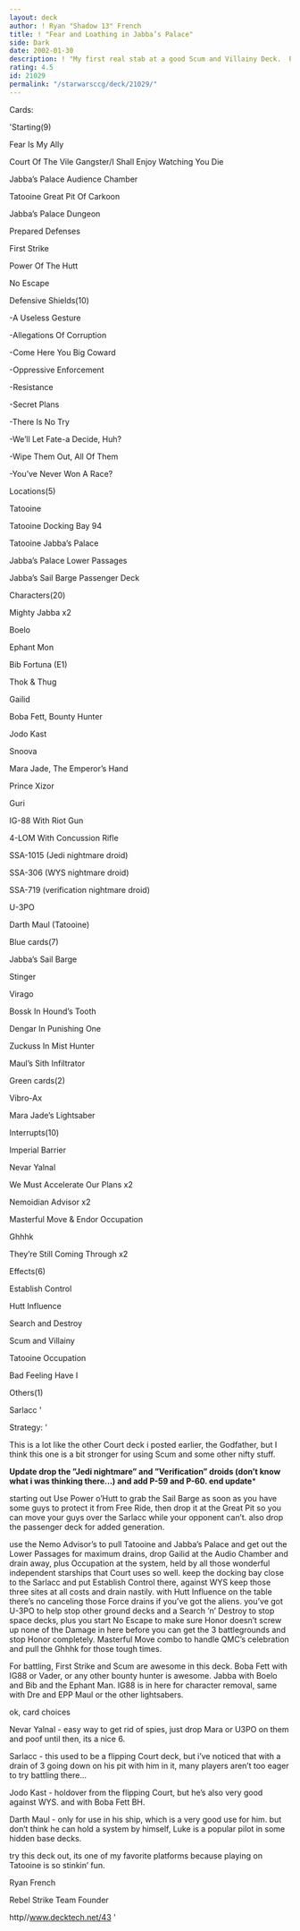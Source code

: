 ```yaml
---
layout: deck
author: ! Ryan "Shadow 13" French
title: ! "Fear and Loathing in Jabba’s Palace"
side: Dark
date: 2002-01-30
description: ! "My first real stab at a good Scum and Villainy Deck.  Plenty of direct damage, some nice Force drain strategy...it should make your opponent fear Tatooine."
rating: 4.5
id: 21029
permalink: "/starwarsccg/deck/21029/"
---
```

Cards: 

'Starting(9)

Fear Is My Ally

Court Of The Vile Gangster/I Shall Enjoy Watching You Die

Jabba’s Palace Audience Chamber

Tatooine Great Pit Of Carkoon

Jabba’s Palace Dungeon

Prepared Defenses

First Strike

Power Of The Hutt

No Escape


Defensive Shields(10)

-A Useless Gesture

-Allegations Of Corruption

-Come Here You Big Coward

-Oppressive Enforcement

-Resistance

-Secret Plans

-There Is No Try

-We’ll Let Fate-a Decide, Huh?

-Wipe Them Out, All Of Them

-You’ve Never Won A Race?


Locations(5)

Tatooine

Tatooine Docking Bay 94

Tatooine Jabba’s Palace

Jabba’s Palace Lower Passages

Jabba’s Sail Barge Passenger Deck


Characters(20)

Mighty Jabba x2

Boelo

Ephant Mon

Bib Fortuna (E1)

Thok & Thug

Gailid

Boba Fett, Bounty Hunter

Jodo Kast

Snoova

Mara Jade, The Emperor’s Hand

Prince Xizor

Guri

IG-88 With Riot Gun

4-LOM With Concussion Rifle

SSA-1015 (Jedi nightmare droid)

SSA-306 (WYS nightmare droid)

SSA-719 (verification nightmare droid)

U-3PO

Darth Maul (Tatooine)


Blue cards(7)

Jabba’s Sail Barge

Stinger

Virago

Bossk In Hound’s Tooth

Dengar In Punishing One

Zuckuss In Mist Hunter

Maul’s Sith Infiltrator


Green cards(2)

Vibro-Ax

Mara Jade’s Lightsaber


Interrupts(10)

Imperial Barrier

Nevar Yalnal

We Must Accelerate Our Plans x2

Nemoidian Advisor x2

Masterful Move & Endor Occupation

Ghhhk

They’re Still Coming Through x2


Effects(6)

Establish Control

Hutt Influence

Search and Destroy

Scum and Villainy

Tatooine Occupation

Bad Feeling Have I


Others(1)

Sarlacc '

Strategy: '

This is a lot like the other Court deck i posted earlier, the Godfather, but I think this one is a bit stronger for using Scum and some other nifty stuff.


********Update drop the ”Jedi nightmare” and ”Verification” droids (don’t know what i was thinking there...) and add P-59 and P-60.  end update*********


starting out Use Power o’Hutt to grab the Sail Barge as soon as you have some guys to protect it from Free Ride, then drop it at the Great Pit so you can move your guys over the Sarlacc while your opponent can’t.  also drop the passenger deck for added generation.


use the Nemo Advisor’s to pull Tatooine and Jabba’s Palace and get out the Lower Passages for maximum drains, drop Gailid at the Audio Chamber and drain away, plus Occupation at the system, held by all those wonderful independent starships that Court uses so well.  keep the docking bay close to the Sarlacc and put Establish Control there, against WYS keep those three sites at all costs and drain nastily.  with Hutt Influence on the table there’s no canceling those Force drains if you’ve got the aliens.  you’ve got U-3PO to help stop other ground decks and a Search ’n’ Destroy to stop space decks, plus you start No Escape to make sure Honor doesn’t screw up none of the Damage in here before you can get the 3 battlegrounds and stop Honor completely.  Masterful Move combo to handle QMC’s celebration and pull the Ghhhk for those tough times.


For battling, First Strike and Scum are awesome in this deck.  Boba Fett with IG88 or Vader, or any other bounty hunter is awesome.  Jabba with Boelo and Bib and the Ephant Man.  IG88 is in here for character removal, same with Dre and EPP Maul or the other lightsabers.


ok, card choices 

Nevar Yalnal - easy way to get rid of spies, just drop Mara or U3PO on them and poof  until then, its a nice 6.


Sarlacc - this used to be a flipping Court deck, but i’ve noticed that with a drain of 3 going down on his pit with him in it, many players aren’t too eager to try battling there...


Jodo Kast - holdover from the flipping Court, but he’s also very good against WYS.  and with Boba Fett BH.


Darth Maul - only for use in his ship, which is a very good use for him.  but don’t think he can hold a system by himself, Luke is a popular pilot in some hidden base decks.



try this deck out, its one of my favorite platforms because playing on Tatooine is so stinkin’ fun.



Ryan French

Rebel Strike Team Founder

http//www.decktech.net/43  '
